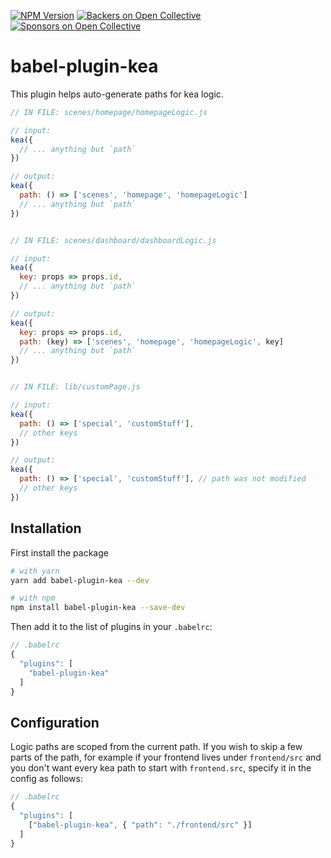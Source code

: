 [![NPM Version](https://img.shields.io/npm/v/babel-plugin-kea.svg)](https://www.npmjs.com/package/babel-plugin-kea)
[![Backers on Open Collective](https://opencollective.com/kea/backers/badge.svg)](#backers)
[![Sponsors on Open Collective](https://opencollective.com/kea/sponsors/badge.svg)](#sponsors)

# babel-plugin-kea

This plugin helps auto-generate paths for kea logic.

```js
// IN FILE: scenes/homepage/homepageLogic.js

// input:
kea({
  // ... anything but `path`
})

// output:
kea({
  path: () => ['scenes', 'homepage', 'homepageLogic']
  // ... anything but `path`
})


// IN FILE: scenes/dashboard/dashboardLogic.js

// input:
kea({
  key: props => props.id, 
  // ... anything but `path`
})

// output:
kea({
  key: props => props.id,
  path: (key) => ['scenes', 'homepage', 'homepageLogic', key]
  // ... anything but `path`
})


// IN FILE: lib/customPage.js

// input:
kea({
  path: () => ['special', 'customStuff'],
  // other keys 
})

// output:
kea({
  path: () => ['special', 'customStuff'], // path was not modified 
  // other keys 
})
```

## Installation

First install the package

```bash
# with yarn
yarn add babel-plugin-kea --dev

# with npm
npm install babel-plugin-kea --save-dev
```

Then add it to the list of plugins in your `.babelrc`:

```js
// .babelrc
{
  "plugins": [
    "babel-plugin-kea"
  ]
}
```

## Configuration

Logic paths are scoped from the current path. If you wish to skip a few parts of the path, for example
if your frontend lives under `frontend/src` and you don't want every kea path to start with
`frontend.src`, specify it in the config as follows: 

```js
// .babelrc
{
  "plugins": [
    ["babel-plugin-kea", { "path": "./frontend/src" }]
  ]
}
```
